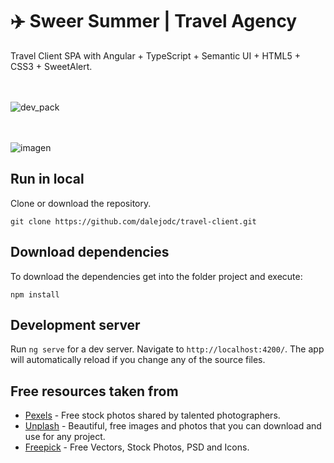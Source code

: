 # ✈️ Sweer Summer | Travel Agency
Travel Client SPA with Angular + TypeScript + Semantic UI + HTML5 + CSS3 + SweetAlert.
<br>
<br>
<br>

![dev_pack](https://user-images.githubusercontent.com/36966980/52614778-65b6f680-2e58-11e9-98b2-5927c3370143.png)
<br>
<br>
<br>

![imagen](https://user-images.githubusercontent.com/36966980/55832023-c9b11080-5ad1-11e9-9063-2e60c50efbf0.png)

## Run in local
Clone or download the repository.
```
git clone https://github.com/dalejodc/travel-client.git
```
## Download dependencies
To download the dependencies get into the folder project and execute:
```
npm install
```

## Development server

Run `ng serve` for a dev server. Navigate to `http://localhost:4200/`. The app will automatically reload if you change any of the source files.

## Free resources taken from

* [Pexels](https://www.pexels.com/) - Free stock photos shared by talented photographers.
* [Unplash](https://unsplash.com/) - Beautiful, free images and photos that you can download and use for any project.
* [Freepick](https://www.freepik.com/) - Free Vectors, Stock Photos, PSD and Icons.
 

